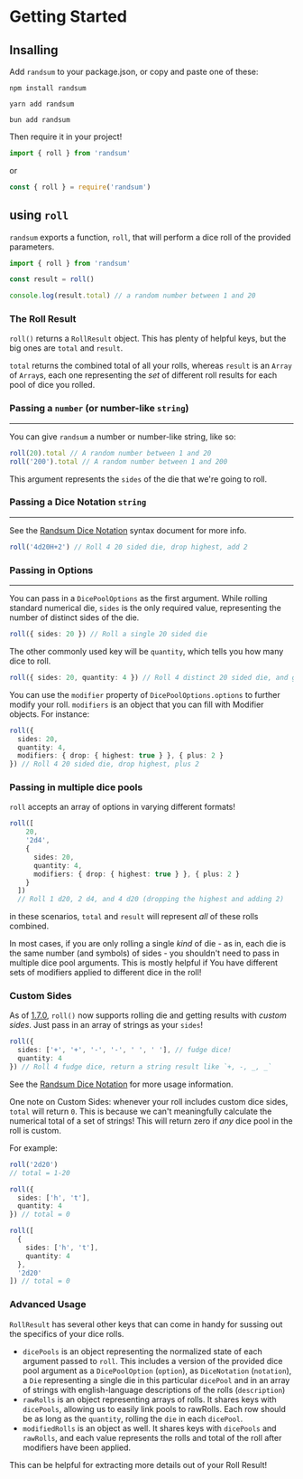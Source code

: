# Getting Started

## Insalling

Add `randsum` to your package.json, or copy and paste one of these:

`npm install randsum`

`yarn add randsum`

`bun add randsum`

Then require it in your project!

```js
import { roll } from 'randsum'
```

or

```js
const { roll } = require('randsum')
```

## using `roll`

`randsum` exports a function, `roll`, that will perform a dice roll of the provided parameters.

```ts
import { roll } from 'randsum'

const result = roll()

console.log(result.total) // a random number between 1 and 20
```

### The Roll Result

`roll()` returns a `RollResult` object. This has plenty of helpful keys, but the big ones are `total` and `result`.

`total` returns the combined total of all your rolls, whereas `result` is an `Array` of `Array`s, each one representing the _set_ of different roll results for each pool of dice you rolled.

### Passing a `number` (or number-like `string`)

---

You can give `randsum` a number or number-like string, like so:

```ts
roll(20).total // A random number between 1 and 20
roll('200').total // A random number between 1 and 200
```

This argument represents the `sides` of the die that we're going to roll.

### Passing a Dice Notation `string`

---

See the [Randsum Dice Notation](https://github.com/RANDSUM/randsum-ts/blob/main/RANDSUM_DICE_NOTATION.md) syntax document for more info.

```ts
roll('4d20H+2') // Roll 4 20 sided die, drop highest, add 2
```

### Passing in Options

---

You can pass in a `DicePoolOptions` as the first argument. While rolling standard numerical die, `sides` is the only required value, representing the number of distinct sides of the die.

```ts
roll({ sides: 20 }) // Roll a single 20 sided die
```

The other commonly used key will be `quantity`, which tells you how many dice to roll.

```ts
roll({ sides: 20, quantity: 4 }) // Roll 4 distinct 20 sided die, and give me the total.
```

You can use the `modifier` property of `DicePoolOptions.options` to further modify your roll. `modifiers` is an object that you can fill with Modifier objects. For instance:

```ts
roll({
  sides: 20,
  quantity: 4,
  modifiers: { drop: { highest: true } }, { plus: 2 }
}) // Roll 4 20 sided die, drop highest, plus 2
```

### Passing in multiple dice pools

`roll` accepts an array of options in varying different formats!

```ts
roll([
    20,
    '2d4',
    {
      sides: 20,
      quantity: 4,
      modifiers: { drop: { highest: true } }, { plus: 2 }
    }
  ])
  // Roll 1 d20, 2 d4, and 4 d20 (dropping the highest and adding 2)
```

in these scenarios, `total` and `result` will represent _all_ of these rolls combined.

In most cases, if you are only rolling a single _kind_ of die - as in, each die is the same number (and symbols) of sides - you shouldn't need to pass in multiple dice pool arguments. This is mostly helpful if You have different sets of modifiers applied to different dice in the roll!

### Custom Sides

As of [1.7.0](https://github.com/RANDSUM/randsum-ts/releases/tag/v1.7.0), `roll()` now supports rolling die and getting results with _custom sides_. Just pass in an array of strings as your `sides`!

```ts
roll({
  sides: ['+', '+', '-', '-', ' ', ' '], // fudge dice!
  quantity: 4
}) // Roll 4 fudge dice, return a string result like `+, -, _, _`
```

See the [Randsum Dice Notation](https://github.com/RANDSUM/randsum-ts/blob/main/RANDSUM_DICE_NOTATION.md) for more usage information.

One note on Custom Sides: whenever your roll includes custom dice sides, `total` will return `0`. This is because we can't meaningfully calculate the numerical total of a set of strings! This will return zero if _any_ dice pool in the roll is custom.

For example:

```ts
roll('2d20')
// total = 1-20

roll({
  sides: ['h', 't'],
  quantity: 4
}) // total = 0

roll([
  {
    sides: ['h', 't'],
    quantity: 4
  },
  '2d20'
]) // total = 0
```

### Advanced Usage

`RollResult` has several other keys that can come in handy for sussing out the specifics of your dice rolls.

- `dicePools` is an object representing the normalized state of each argument passed to `roll`. This includes a version of the provided dice pool argument as a `DicePoolOption` (`option`), as `DiceNotation` (`notation`), a `Die` representing a single die in this particular `dicePool` and in an array of strings with english-language descriptions of the rolls (`description`)
- `rawRolls` is an object representing arrays of rolls. It shares keys with `dicePools`, allowing us to easily link pools to rawRolls. Each row should be as long as the `quantity`, rolling the `die` in each `dicePool`.
- `modifiedRolls` is an object as well. It shares keys with `dicePools` and `rawRolls`, and each value represents the rolls and total of the roll after modifiers have been applied.

This can be helpful for extracting more details out of your Roll Result!
